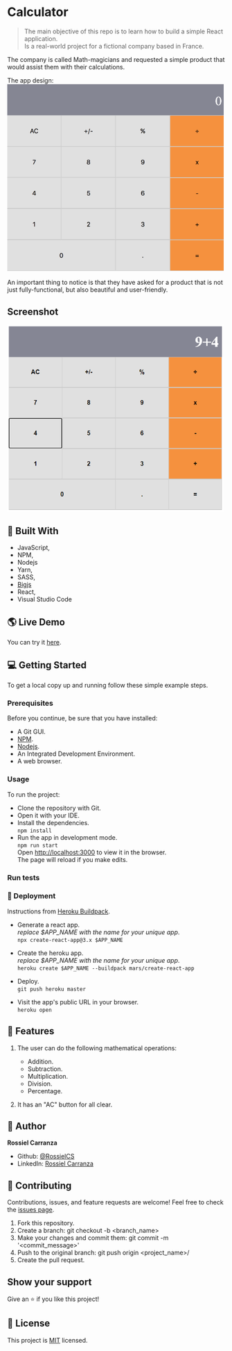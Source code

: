 # Calculator

> The main objective of this repo is to learn how to build a simple React application.<br />
Is a real-world project for a fictional company based in France.

The company is called Math-magicians and requested a simple product that would assist them with their calculations.<br /> 

The app design:<br />
<img src="src\assets\images\calculator-model.png" alt="screenshot" width="500px"/>

An important thing to notice is that they have asked for a product that is not just fully-functional, but also beautiful and user-friendly.

## Screenshot
<img src="src\assets\images\screenshot-01.png" alt="screenshot" width="500px"/>

## :hammer:  Built With

- JavaScript,
- NPM,
- Nodejs
- Yarn,
- SASS,
- [Bigjs](https://github.com/MikeMcl/big.js/)
- React,
- Visual Studio Code


## :earth_americas: Live Demo

You can try it [here](https://rossielcs-calculator.herokuapp.com/).


## :computer: Getting Started

To get a local copy up and running follow these simple example steps.

### Prerequisites
Before you continue, be sure that you have installed:

- A Git GUI.
- [NPM](https://www.npmjs.com/get-npm).
- [Nodejs](https://nodejs.org/en/).
- An Integrated Development Environment.
- A web browser.

### Usage
To run the project:

- Clone the repository with Git.
- Open it with your IDE.
- Install the dependencies.<br /> 
`npm install`
- Run the app in development mode.<br />
`npm run start`<br />
Open [http://localhost:3000](http://localhost:3000) to view it in the browser.<br />
The page will reload if you make edits.

### Run tests

### :rocket: Deployment
Instructions from [Heroku Buildpack](https://github.com/mars/create-react-app-buildpack).

- Generate a react app.<br />
*replace $APP_NAME with the name for your unique app*.<br />
`npx create-react-app@3.x $APP_NAME`

- Create the heroku app.<br />
*replace $APP_NAME with the name for your unique app*.<br />
`heroku create $APP_NAME --buildpack mars/create-react-app`

- Deploy.<br />
`git push heroku master`

- Visit the app's public URL in your browser.<br />
`heroku open`

## :gem:  Features
1. The user can do the following mathematical operations:
    - Addition.
    - Subtraction.
    - Multiplication.
    - Division.
    - Percentage.

2. It has an "AC" button for all clear.

## :woman:  Author

**Rossiel Carranza**

- Github: [@RossielCS](https://github.com/RossielCS)
- LinkedIn: [Rossiel Carranza](https://www.linkedin.com/in/rossiel-carranza/)

## 🤝 Contributing

Contributions, issues, and feature requests are welcome!
Feel free to check the [issues page](issues/).

1. Fork this repository.
2. Create a branch: git checkout -b <branch_name>
3. Make your changes and commit them: git commit -m '<commit_message>'
4. Push to the original branch: git push origin <project_name>/<location>
5. Create the pull request.

## Show your support

Give an ⭐️ if you like this project!

## 📝  License

This project is [MIT](lic.url) licensed.